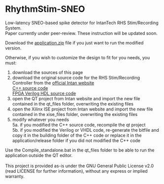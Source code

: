 # RhythmStim-SNEO
Low-latency SNEO-based spike detector for IntanTech RHS Stim/Recording System.<br/>
Paper currently under peer-review. These instruction will be updated soon.<br/>

Download the [application.zip](https://github.com/Tiax93/RhythmStim-SNEO/blob/main/RhythmStim-SNEO/application.zip) file if you just want to run the modified version.<br/>

Otherwise, if you wish to customize the design to fit for you needs, you must:
1. download the sources of this page
2. download the original source code for the RHS Stim/Recording Controller from the [official Intan website](http://intantech.com/downloads.html?tabSelect=Source)<br/>
[C++ source code](http://intantech.com/files/RhythmStim_API_Release_180814.zip)<br/>
[FPGA Verilog HDL source code](http://intantech.com/files/RHS2000InterfaceXEM6010_release_180814.zip)
3. open the QT project from Intan website and import the new file contained in the qt_files folder, overwriting the existing files
4. open the Xilinx ISE project from Intan website and import the new file contained in the xise_files folder, overwriting the existing files
5. modify whatever you needs<br/>
5a. if you modified the C++ source code, recompile the qt project<br/>
5b. if you modified the Verilog or VHDL code, re-generate the bitfile and copy it in the building folder of the C++ code or replace it in the application/release folder if you did not modified the C++ code<br/>

Use the Compile_standalone.bat in the qt_files folder to be able to run the application outside the QT editor.<br/>
<br/>
This project is provided as-is under the GNU General Public License v2.0 (read LICENSE for further information), without any express or implied warranty.<br/>
